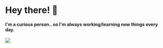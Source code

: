 # <h1 align="left">Hey there! :speech_balloon:</h1>
<h4 align="left">I'm a curious person.. so I'm always working/learning new things every day.</h4>

<p align="left">
  <a href="https://skillicons.dev">
    <img src="https://skillicons.dev/icons?i=c,cs,cpp,php,angular,java,kotlin,css,html,nodejs,react,mysql,photoshop,spring,js&theme=dark" />
  </a>
</p>



